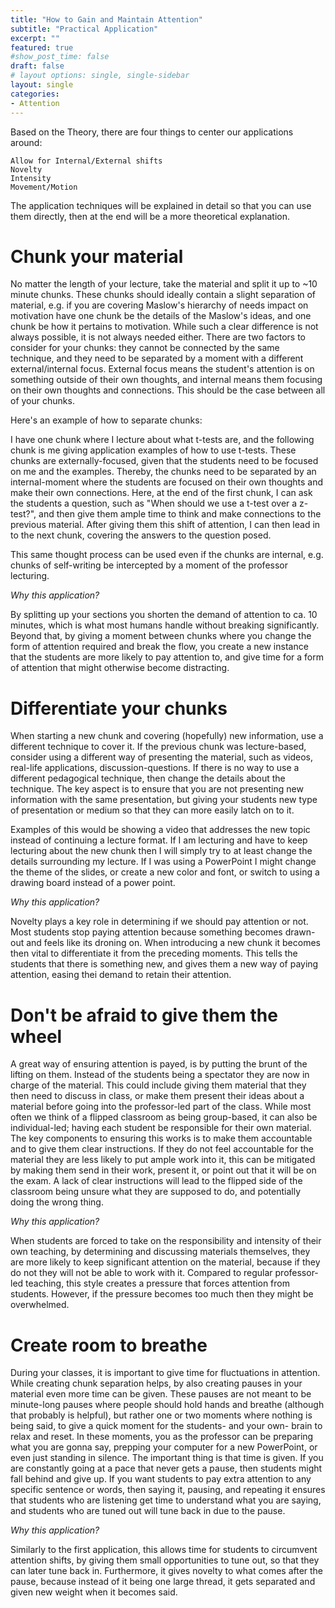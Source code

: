 ```yaml
---
title: "How to Gain and Maintain Attention"
subtitle: "Practical Application"
excerpt: ""
featured: true
#show_post_time: false
draft: false
# layout options: single, single-sidebar
layout: single
categories:
- Attention
---
```

Based on the Theory, there are four things to center our applications around:

    Allow for Internal/External shifts
    Novelty
    Intensity
    Movement/Motion

The application techniques will be explained in detail so that you can use them directly, then at the end will be a more theoretical explanation.   

# Chunk your material

No matter the length of your lecture, take the material and split it up to ~10 minute chunks. These chunks should ideally contain a slight separation of material, e.g. if you are covering Maslow's hierarchy of needs impact on motivation have one chunk be the details of the Maslow's ideas, and one chunk be how it pertains to motivation. While such a clear difference is not always possible, it is not always needed either. There are two factors to consider for your chunks: they cannot be connected by the same technique, and they need to be separated by a moment with a different external/internal focus. External focus means the student's attention is on something outside of their own thoughts, and internal means them focusing on their own thoughts and connections. This should be the case between all of your chunks. 
 
Here's an example of how to separate chunks: 

I have one chunk where I lecture about what t-tests are, and the following chunk is me giving application examples of how to use t-tests. These chunks are externally-focused, given that the students need to be focused on me and the examples. Thereby, the chunks need to be separated by an internal-moment where the students are focused on their own thoughts and make their own connections. Here, at the end of the first chunk, I can ask the students a question, such as "When should we use a t-test over a z-test?", and then give them ample time to think and make connections to the previous material. After giving them this shift of attention, I can then lead in to the next chunk, covering the answers to the question posed. 

This same thought process can be used even if the chunks are internal, e.g. chunks of self-writing be intercepted by a moment of the professor lecturing. 
  

*Why this application?* 

By splitting up your sections you shorten the demand of attention to ca. 10 minutes, which is what most humans handle without breaking significantly. Beyond that, by giving a moment between chunks where you change the form of attention required and break the flow, you create a new instance that the students are more likely to pay attention to, and give time for a form of attention that might otherwise become distracting.   

# Differentiate your chunks 

When starting a new chunk and covering (hopefully) new information, use a different technique to cover it. If the previous chunk was lecture-based, consider using a different way of presenting the material, such as videos, real-life applications, discussion-questions. If there is no way to use a different pedagogical technique, then change the details about the technique. The key aspect is to ensure that you are not presenting new information with the same presentation, but giving your students new type of presentation or medium so that they can more easily latch on to it. 

Examples of this would be showing a video that addresses the new topic instead of continuing a lecture format. If I am lecturing and have to keep lecturing about the new chunk then I will simply try to at least change the details surrounding my lecture. If I was using a PowerPoint I might change the theme of the slides, or create a new color and font, or switch to using a drawing board instead of a power point. 

*Why this application?*

Novelty plays a key role in determining if we should pay attention or not. Most students stop paying attention because something becomes drawn-out and feels like its droning on. When introducing a new chunk it becomes then vital to differentiate it from the preceding moments. This tells the students that there is something new, and gives them a new way of paying attention, easing thei demand to retain their attention. 

# Don't be afraid to give them the wheel 

A great way of ensuring attention is payed, is by putting the brunt of the lifting on them. Instead of the students being a spectator they are now in charge of the material. This could include giving them material that they then need to discuss in class, or make them present their ideas about a material before going into the professor-led part of the class. While most often we think of a flipped classroom as being group-based, it can also be individual-led; having each student be responsible for their own material. The key components to ensuring this works is to make them accountable and to give them clear instructions. If they do not feel accountable for the material they are less likely to put ample work into it, this can be mitigated by making them send in their work, present it, or point out that it will be on the exam. A lack of clear instructions will lead to the flipped side of the classroom being unsure what they are supposed to do, and potentially doing the wrong thing. 


*Why this application?*

When students are forced to take on the responsibility and intensity of their own teaching, by determining and discussing materials themselves, they are more likely to keep significant attention on the material, because if they do not they will not be able to work with it. Compared to regular professor-led teaching, this style creates a pressure that forces attention from students. However, if the pressure becomes too much then they might be overwhelmed. 

# Create room to breathe

During your classes, it is important to give time for fluctuations in attention. While creating chunk separation helps, by also creating pauses in your material even more time can be given. These pauses are not meant to be minute-long pauses where people should hold hands and breathe (although that probably is helpful), but rather one or two moments where nothing is being said, to give a quick moment for the students- and your own- brain to relax and reset. In these moments, you as the professor can be preparing what you are gonna say, prepping your computer for a new PowerPoint, or even just standing in silence. The important thing is that time is given. If you are constantly going at a pace that never gets a pause, then students might fall behind and give up. If you want students to pay extra attention to any specific sentence or words, then saying it, pausing, and repeating it ensures that students who are listening get time to understand what you are saying, and students who are tuned out will tune back in due to the pause. 

*Why this application?*

Similarly to the first application, this allows time for students to circumvent attention shifts, by giving them small opportunities to tune out, so that they can later tune back in. Furthermore, it gives novelty to what comes after the pause, because instead of it being one large thread, it gets separated and given new weight when it becomes said.


